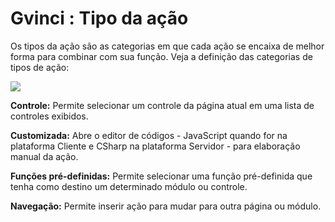 # Gvinci : Tipo da ação

Os tipos da ação são as categorias em que cada ação se encaixa de melhor forma para combinar com sua função. Veja a definição das categorias de tipos de ação:

![](http://www.gvinci.com.br/manual/tipoacao.png)

**Controle:** Permite selecionar um controle da página atual em uma lista de controles exibidos.

**Customizada:** Abre o editor de códigos - JavaScript quando for na plataforma Cliente e CSharp na plataforma Servidor -  para elaboração manual da ação.

**Funções pré-definidas:** Permite selecionar uma função pré-definida que tenha como destino um determinado módulo ou controle.

**Navegação:** Permite inserir ação para mudar para outra página ou módulo.

